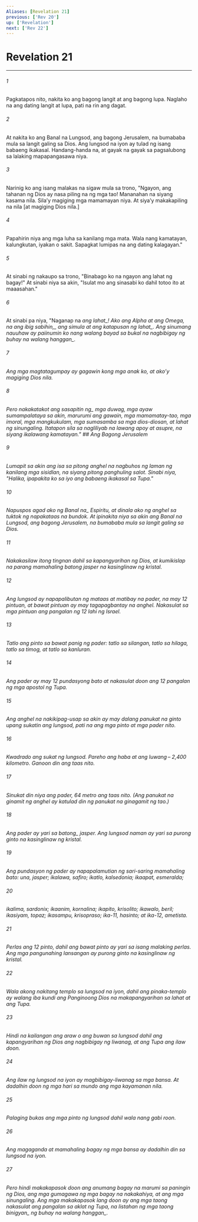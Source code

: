 ```yaml
---
Aliases: [Revelation 21]
previous: ['Rev 20']
up: ['Revelation']
next: ['Rev 22']
---
```

# Revelation 21

***






















###### 1 










Pagkatapos nito, nakita ko ang bagong langit at ang bagong lupa. Naglaho na ang dating langit at lupa, pati na rin ang dagat. 





















###### 2 










At nakita ko ang Banal na Lungsod, ang bagong Jerusalem, na bumababa mula sa langit galing sa Dios. Ang lungsod na iyon ay tulad ng isang babaeng ikakasal. Handang-handa na, at gayak na gayak sa pagsalubong sa lalaking mapapangasawa niya. 





















###### 3 










Narinig ko ang isang malakas na sigaw mula sa trono, "Ngayon, ang tahanan ng Dios ay nasa piling na ng mga tao! Mananahan na siyang kasama nila. Silaʼy magiging mga mamamayan niya. At siyaʼy makakapiling na nila [at magiging Dios nila.] 





















###### 4 










Papahirin niya ang mga luha sa kanilang mga mata. Wala nang kamatayan, kalungkutan, iyakan o sakit. Sapagkat lumipas na ang dating kalagayan." 





















###### 5 










At sinabi ng nakaupo sa trono, "Binabago ko na ngayon ang lahat ng bagay!" At sinabi niya sa akin, "Isulat mo ang sinasabi ko dahil totoo ito at maaasahan." 





















###### 6 










At sinabi pa niya, "Naganap na <i class="trans-change">ang lahat_! Ako ang Alpha at ang Omega, <i class="trans-change">na ang ibig sabihin,_ ang simula at ang katapusan <i class="trans-change">ng lahat_. Ang sinumang nauuhaw ay paiinumin ko nang walang bayad sa bukal na nagbibigay ng buhay <i class="trans-change">na walang hanggan_. 





















###### 7 










Ang mga magtatagumpay ay gagawin kong mga anak ko, at akoʼy magiging Dios nila. 





















###### 8 










Pero <i class="trans-change">nakakatakot ang sasapitin ng_ mga duwag, mga ayaw sumampalataya sa akin, marurumi ang gawain, mga mamamatay-tao, mga imoral, mga mangkukulam, mga sumasamba sa mga dios-diosan, at lahat ng sinungaling. Itatapon sila sa nagliliyab na lawang apoy at asupre, na siyang ikalawang kamatayan." ## Ang Bagong Jerusalem 





















###### 9 










Lumapit sa akin ang isa sa pitong anghel na nagbuhos ng laman ng kanilang mga sisidlan, na siyang pitong panghuling salot. Sinabi niya, "Halika, ipapakita ko sa iyo ang babaeng ikakasal sa Tupa." 





















###### 10 










Napuspos agad ako ng <i class="trans-change">Banal na_ Espiritu, at dinala ako ng anghel sa tuktok ng napakataas na bundok. At ipinakita niya sa akin ang Banal na Lungsod, ang bagong Jerusalem, na bumababa mula sa langit galing sa Dios. 





















###### 11 










Nakakasilaw itong tingnan dahil sa kapangyarihan ng Dios, at kumikislap na parang mamahaling batong jasper na kasinglinaw ng kristal. 





















###### 12 










Ang lungsod ay napapalibutan ng mataas at matibay na pader, na may 12 pintuan, at bawat pintuan ay may tagapagbantay na anghel. Nakasulat sa mga pintuan ang pangalan ng 12 lahi ng Israel. 





















###### 13 










Tatlo ang pinto sa bawat panig ng pader: tatlo sa silangan, tatlo sa hilaga, tatlo sa timog, at tatlo sa kanluran. 





















###### 14 










Ang pader ay may 12 pundasyong bato at nakasulat doon ang 12 pangalan ng mga apostol ng Tupa. 





















###### 15 










Ang anghel na nakikipag-usap sa akin ay may dalang panukat na ginto upang sukatin ang lungsod, pati na ang mga pinto at mga pader nito. 





















###### 16 










Kwadrado ang sukat ng lungsod. Pareho ang haba at ang luwang – 2,400 kilometro. Ganoon din ang taas nito. 





















###### 17 










Sinukat din niya ang pader, 64 metro ang taas nito. (Ang panukat na ginamit ng anghel ay katulad din ng panukat na ginagamit ng tao.) 





















###### 18 










Ang pader ay yari sa <i class="trans-change">batong_ jasper. Ang lungsod naman ay yari sa purong ginto na kasinglinaw ng kristal. 





















###### 19 










Ang pundasyon ng pader ay napapalamutian ng sari-saring mamahaling bato: una, jasper; ikalawa, safiro; ikatlo, kalsedonia; ikaapat, esmeralda; 





















###### 20 










ikalima, sardonix; ikaanim, kornalina; ikapito, krisolito; ikawalo, beril; ikasiyam, topaz; ikasampu, krisopraso; ika-11, hasinto; at ika-12, ametista. 





















###### 21 










Perlas ang 12 pinto, dahil ang bawat pinto ay yari sa isang malaking perlas. Ang mga pangunahing lansangan ay purong ginto na kasinglinaw ng kristal. 





















###### 22 










Wala akong nakitang templo sa lungsod na iyon, dahil ang pinaka-templo ay walang iba kundi ang Panginoong Dios na makapangyarihan sa lahat at ang Tupa. 





















###### 23 










Hindi na kailangan ang araw o ang buwan sa lungsod dahil ang kapangyarihan ng Dios ang nagbibigay ng liwanag, at ang Tupa ang ilaw doon. 





















###### 24 










Ang ilaw ng lungsod na iyon ay magbibigay-liwanag sa mga bansa. At dadalhin doon ng mga hari sa mundo ang mga kayamanan nila. 





















###### 25 










Palaging bukas ang mga pinto ng lungsod dahil wala nang gabi roon. 





















###### 26 










Ang magaganda at mamahaling bagay ng mga bansa ay dadalhin din sa lungsod na iyon. 





















###### 27 










Pero hindi makakapasok doon ang anumang bagay na marumi sa paningin ng Dios, ang mga gumagawa ng mga bagay na nakakahiya, at ang mga sinungaling. Ang mga makakapasok lang doon ay ang mga taong nakasulat ang pangalan sa aklat ng Tupa, <i class="trans-change">na listahan ng mga taong binigyan_ ng buhay <i class="trans-change">na walang hanggan_.
